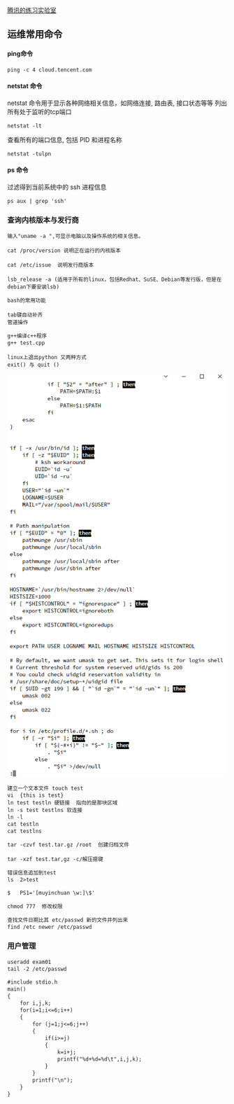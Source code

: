 [腾讯的练习实验室](https://cloud.tencent.com/developer/labs/)

## 运维常用命令

#### ping命令 

```
ping -c 4 cloud.tencent.com
```

#### netstat 命令
netstat 命令用于显示各种网络相关信息，如网络连接, 路由表, 接口状态等等
列出所有处于监听的tcp端口

```
netstat -lt
```

查看所有的端口信息, 包括 PID 和进程名称

```
netstat -tulpn
```

#### **ps 命令**

过滤得到当前系统中的 ssh 进程信息

```
ps aux | grep 'ssh'
```

### 查询内核版本与发行商

```shell
输入"uname -a ",可显示电脑以及操作系统的相关信息。 

cat /proc/version 说明正在运行的内核版本

cat /etc/issue  说明发行商版本

lsb_release -a (适用于所有的linux，包括Redhat、SuSE、Debian等发行版，但是在debian下要安装lsb)
```



```
bash的常用功能

tab键自动补齐
管道操作

```

```
g++编译c++程序
g++ test.cpp

linux上退出python 又两种方式
exit() 与 quit ()
```

![1590331899102](../../img/1590331899102.png)

```shell
建立一个文本文件 touch test
vi  {this is test}
ln test testln 硬链接  指向的是那块区域
ln -s test testlns 软连接
ln -l
cat testln
cat testlns
```

```
tar -czvf test.tar.gz /root  创建归档文件

tar -xzf test.tar,gz -c/解压摁键
```

```
错误信息追加到test 
ls  2>test
```

```
$   PS1='[muyinchuan \w:]\$'
```

```
chmod 777  修改权限
```

```
查找文件日期比其 etc/passwd 新的文件并列出来
find /etc newer /etc/passwd
```





### 用户管理

```
useradd exam01
tail -2 /etc/passwd
```

```
#include stdio.h
main()
{
    for i,j,k;
    for(i=1;i<=6;i++)
    {
        for (j=1;j<=6;j++)
        {
            if(i>=j)
            {
                k=i+j;
                printf("%d+%d=%d\t",i,j,k);
            }
        }
        printf("\n");
    }
}
```

